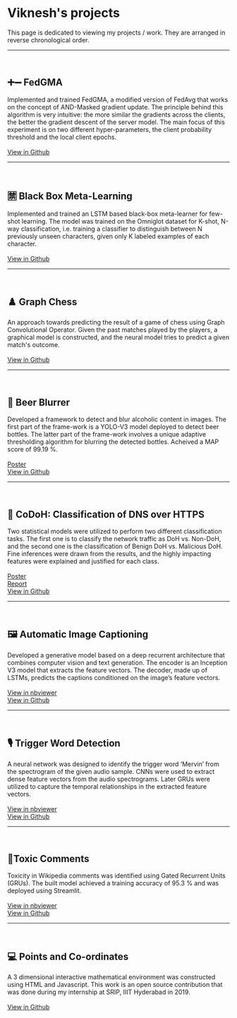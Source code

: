 # Viknesh's projects

This page is dedicated to viewing my projects / work. They are arranged in reverse chronological order.

***

<br>

## ➕➖ FedGMA
Implemented and trained FedGMA, a modified version of FedAvg that works on the concept of AND-Masked gradient update. The principle behind this algorithm is very intuitive: the more similar the gradients across the clients, the better the gradient descent of the server model. The main focus of this experiment is on two different hyper-parameters, the client probability threshold and the local client epochs. <br><br>
<a href="https://github.com/siddarth-c/FedGMA" target="_blank">View in Github</a> <br>


***

<br>

## 🈲 Black Box Meta-Learning
Implemented and trained an LSTM based black-box meta-learner for few-shot learning. The model was trained on the Omniglot dataset for K-shot, N-way classification, i.e. training a classifier to distinguish between N previously unseen characters, given only K labeled examples of each character. <br> <br> 
<a href="https://github.com/siddarth-c/Black-Box-Meta-Learning" target="_blank">View in Github</a> <br>


***

<br>

## ♟️ Graph Chess
An approach towards predicting the result of a game of chess using Graph Convolutional Operator. Given the past matches played by the players, a graphical model is constructed, and the neural model tries to predict a given match's outcome.<br> <br> 
<a href="https://github.com/siddarth-c/Graph-Chess" target="_blank">View in Github</a> <br>

***

<br>

## 🍷 Beer Blurrer
Developed a framework to detect and blur alcoholic content in images. The first part of the frame-work is a YOLO-V3 model deployed to detect beer bottles. The latter part of the frame-work involves a unique adaptive thresholding algorithm for blurring the detected bottles. Acheived a MAP score of 99.19 %. <br> <br> 
<a href="https://raw.githubusercontent.com/siddarth-c/Digital-Image-Processing/main/Poster.png" target="_blank">Poster</a> <br>
<a href="https://github.com/siddarth-c/Digital-Image-Processing" target="_blank">View in Github</a> <br>

***

<br>


## 🔐 CoDoH: Classification of DNS over HTTPS
Two statistical models were utilized to perform two different classification tasks. The first one is to classify the network traffic as DoH vs. Non-DoH, and the second one is the classification of Benign DoH vs. Malicious DoH. Fine inferences were drawn from the results, and the highly impacting features were explained and justified for each class. <br> <br> 
<a href="https://raw.githubusercontent.com/siddarth-c/CoDoH/main/Poster.png" target="_blank">Poster</a> <br>
<a href="https://github.com/siddarth-c/CoDoH/blob/main/Report.pdf" target="_blank">Report</a> <br>
<a href="https://github.com/siddarth-c/CoDoH" target="_blank">View in Github</a> <br>

***



<br>

## 🖼️ Automatic Image Captioning
Developed a generative model based on a deep recurrent architecture that combines computer vision and text generation. The encoder is an Inception V3 model that extracts the feature vectors. The decoder, made up of LSTMs, predicts the captions conditioned on the image’s feature vectors. <br> <br> 
<a href="https://nbviewer.jupyter.org/github/siddarth-c/MachineLearning/blob/master/NLP/Image%20Captioning/Image%20captioning%20Train.ipynb" target="_blank">View in nbviewer</a> <br>
<a href="https://github.com/siddarth-c/MachineLearning/tree/master/NLP/Image%20Captioning" target="_blank">View in Github</a> <br>

***

<br>

## 🎙️ Trigger Word Detection
A neural network was designed to identify the trigger word ‘Mervin’ from the spectrogram of the given audio sample. CNNs were used to extract dense feature vectors from the audio spectrograms. Later GRUs were utilized to capture the temporal relationships in the extracted feature vectors. <br> <br> 
<a href="https://nbviewer.jupyter.org/github/siddarth-c/MachineLearning/blob/master/NLP/TriggerWordDetection/TWD%20Part%202.ipynb" target="_blank">View in nbviewer</a> <br>
<a href="https://github.com/siddarth-c/MachineLearning/tree/master/NLP/TriggerWordDetection" target="_blank">View in Github</a> <br>

***

<br>

## 🤬Toxic Comments
Toxicity in Wikipedia comments was identified using Gated Recurrent Units (GRUs). The built model achieved a training accuracy of 95.3 % and was deployed using Streamlit. <br> <br> 
<a href="https://nbviewer.jupyter.org/github/siddarth-c/MachineLearning/blob/master/NLP/ToxicComments/ToxicComments%20Train.ipynb" target="_blank">View in nbviewer</a> <br>
<a href="https://github.com/siddarth-c/MachineLearning/tree/master/NLP/ToxicComments" target="_blank">View in Github</a> <br>

***

<br> 

## 💻 Points and Co-ordinates
A 3 dimensional interactive mathematical environment was constructed using HTML and Javascript. This work is an open source contribution that was done during my internship at SRIP, IIIT Hyderabad in 2019. <br><br> 
<a href="https://github.com/siddarth-c/Graph-Chess" target="_blank">View in Github</a> <br>
